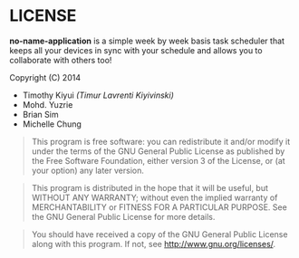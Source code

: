 LICENSE
=======

**no-name-application** is a simple week by week basis task scheduler that keeps all your
devices in sync with your schedule and allows you to collaborate with others
too!

Copyright (C) 2014
- Timothy Kiyui *(Timur Lavrenti Kiyivinski)*
- Mohd. Yuzrie
- Brian Sim
- Michelle Chung

> This program is free software: you can redistribute it and/or modify
> it under the terms of the GNU General Public License as published by
> the Free Software Foundation, either version 3 of the License, or
> (at your option) any later version.

> This program is distributed in the hope that it will be useful,
> but WITHOUT ANY WARRANTY; without even the implied warranty of
> MERCHANTABILITY or FITNESS FOR A PARTICULAR PURPOSE.  See the
> GNU General Public License for more details.

> You should have received a copy of the GNU General Public License
> along with this program.  If not, see <http://www.gnu.org/licenses/>.

